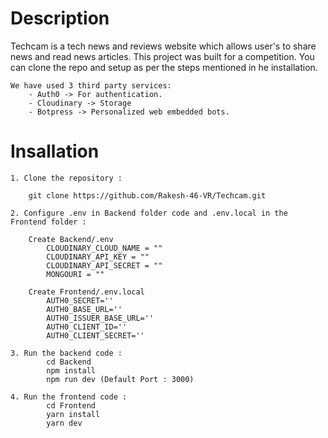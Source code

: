 # Description

Techcam is a tech news and reviews website which allows user's to share news and read news articles.
This project was built for a competition.
You can clone the repo and setup as per the steps mentioned in he installation.

```
We have used 3 third party services:
    - Auth0 -> For authentication.
    - Cloudinary -> Storage
    - Botpress -> Personalized web embedded bots.
```

# Insallation

```
1. Clone the repository :

    git clone https://github.com/Rakesh-46-VR/Techcam.git
```

```    
2. Configure .env in Backend folder code and .env.local in the Frontend folder :
    
    Create Backend/.env
        CLOUDINARY_CLOUD_NAME = ""
        CLOUDINARY_API_KEY = ""
        CLOUDINARY_API_SECRET = ""
        MONGOURI = ""

    Create Frontend/.env.local
        AUTH0_SECRET=''
        AUTH0_BASE_URL=''
        AUTH0_ISSUER_BASE_URL=''
        AUTH0_CLIENT_ID=''
        AUTH0_CLIENT_SECRET=''
```

```
3. Run the backend code : 
        cd Backend
        npm install
        npm run dev (Default Port : 3000)
```

```
4. Run the frontend code :
        cd Frontend
        yarn install
        yarn dev 
``` 
